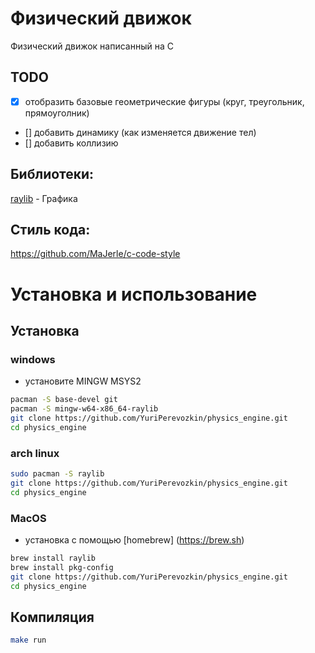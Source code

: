 # Физический движок
Физический движок написанный на C

## TODO
- [x] отобразить базовые геометрические фигуры (круг, треугольник, прямоуголник)
- [] добавить динамику (как изменяется движение тел)
- [] добавить коллизию

## Библиотеки:
[raylib](https://www.raylib.com/index.html) - Графика

## Стиль кода:
https://github.com/MaJerle/c-code-style

# Установка и использование

## Установка
### windows
- установите MINGW MSYS2
```sh
pacman -S base-devel git
pacman -S mingw-w64-x86_64-raylib
git clone https://github.com/YuriPerevozkin/physics_engine.git
cd physics_engine
```

### arch linux
```sh
sudo pacman -S raylib
git clone https://github.com/YuriPerevozkin/physics_engine.git
cd physics_engine
```

### MacOS
- установка с помощью [homebrew] (https://brew.sh)
```sh
brew install raylib
brew install pkg-config
git clone https://github.com/YuriPerevozkin/physics_engine.git
cd physics_engine 
```

## Компиляция
```sh
make run
```
